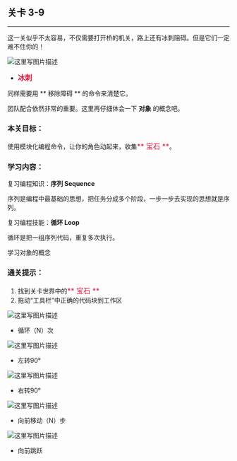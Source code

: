 ## 关卡 3-9

------
这一关似乎不太容易，不仅需要打开桥的机关，路上还有冰刺阻碍。但是它们一定难不住你的！

 ![这里写图片描述](scene/image/obstacle2.png)
 - <font color=#DC143C size=3>**冰刺**</font>

同样需要用 ** 移除障碍 ** 的命令来清楚它。

团队配合依然非常的重要。这里再仔细体会一下 **对象** 的概念吧。
 
### 本关目标：
使用模块化编程命令，让你的角色动起来，收集<font color=#DC143C size=3>** 宝石 **</font>。

### 学习内容：
复习编程知识：**序列 Sequence**

序列是编程中最基础的思想，把任务分成多个阶段，一步一步去实现的思想就是序列。

复习编程技能：**循环 Loop**

循环是把一组序列代码，重复多次执行。

学习对象的概念

### 通关提示：
1. 找到关卡世界中的<font color=#DC143C size=3>** 宝石 **</font>
2. 拖动“工具栏”中正确的代码块到工作区
 
 ![这里写图片描述](scene/image/repeat_times.png)
 - 循环（N）次
 
 ![这里写图片描述](scene/image/turn_left.png)
 - 左转90°
 
 ![这里写图片描述](scene/image/turn_right.png)
 - 右转90°
 
 ![这里写图片描述](scene/image/move_forward.png)
 - 向前移动（N）步
 
 ![这里写图片描述](scene/image/jump_forward.png)
 - 向前跳跃
 
